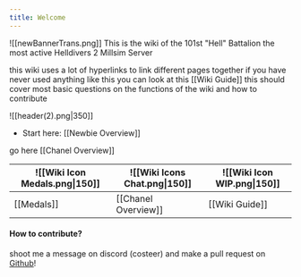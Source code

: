 ```yaml
---
title: Welcome
---
```


![[newBannerTrans.png]]
This is the wiki of the 101st "Hell" Battalion the most active Helldivers 2 Millsim Server

this wiki uses a lot of hyperlinks to link different pages together if you have never used anything like this you can look at this [[Wiki Guide]] this should cover most basic questions on the functions of the wiki and how to contribute 

![[header(2).png|350]]
- Start here: [[Newbie Overview]]

go here [[Chanel Overview]]


| ![[Wiki Icon Medals.png\|150]] | ![[Wiki Icons Chat.png\|150]] | ![[Wiki Icon WIP.png\|150]] |
| ------------------------------ | ----------------------------- | --------------------------- |
| [[Medals]]                     | [[Chanel Overview]]           | [[Wiki Guide]]              |


#### How to contribute?
shoot me a message on discord (costeer) and make a pull request on [Github](https://github.com/Costeer/101st-Wiki)! 
